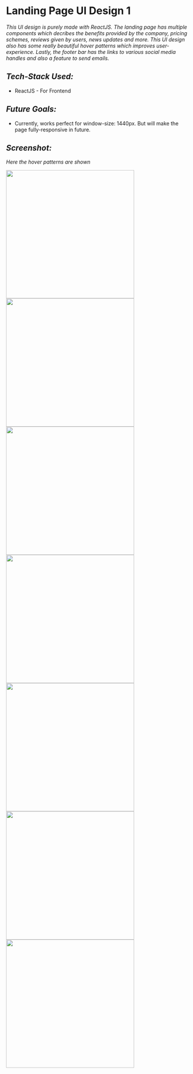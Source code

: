 # Landing Page UI Design 1

*This UI design is purely made with ReactJS. The landing page has multiple components which decribes the benefits provided by the company, pricing schemes, reviews given by users, news updates and more. This UI design also has some really beautiful hover patterns which improves user-experience. Lastly, the footer bar has the links to various social media handles and also a feature to send emails.*

 ## *Tech-Stack Used:*
 * ReactJS - For Frontend
 
 ## *Future Goals:*
 * Currently, works perfect for window-size: 1440px. But will make the page fully-responsive in future.
 
## *Screenshot:*
*Here the hover patterns are shown*

<img src="https://user-images.githubusercontent.com/64465190/175551304-ced74323-eee6-422c-8af8-64488ffb5aa0.png" height="350"> 
<img src="https://user-images.githubusercontent.com/64465190/175551308-59b21d81-5a1a-4704-8353-d8f4be6c68a1.png" height="350"> 
<img src="https://user-images.githubusercontent.com/64465190/175551317-062b6e53-20c3-48a2-a610-cc40e4bd1b56.png" height="350"> 
<img src="https://user-images.githubusercontent.com/64465190/175551289-a2a0a510-51b6-45e2-9a01-f6eb6424ab95.png" height="350"> 
<img src="https://user-images.githubusercontent.com/64465190/175551296-443d8ea4-81b3-424a-8c29-286e78a511be.png" height="350"> 
<img src="https://user-images.githubusercontent.com/64465190/175551299-2e42be06-0dfd-4110-a171-7145df48f93f.png" height="350"> 
<img src="https://user-images.githubusercontent.com/64465190/175551302-1d8f3ec9-54d0-4c15-875d-303ddd192e55.png" height="350"> 



 
